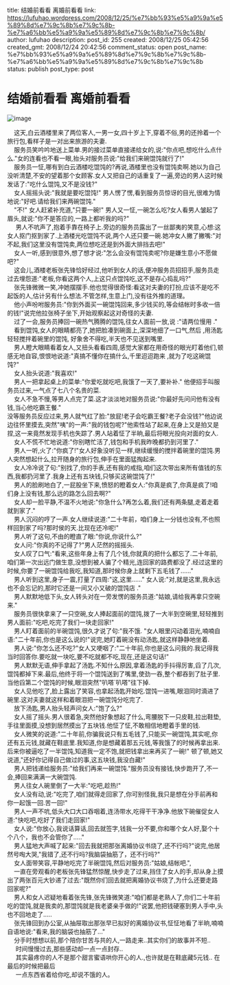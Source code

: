 title: 结婚前看看 离婚前看看
link: https://lufuhao.wordpress.com/2008/12/25/%e7%bb%93%e5%a9%9a%e5%89%8d%e7%9c%8b%e7%9c%8b-%e7%a6%bb%e5%a9%9a%e5%89%8d%e7%9c%8b%e7%9c%8b/
author: lufuhao
description: 
post_id: 255
created: 2008/12/25 05:42:56
created_gmt: 2008/12/24 20:42:56
comment_status: open
post_name: %e7%bb%93%e5%a9%9a%e5%89%8d%e7%9c%8b%e7%9c%8b-%e7%a6%bb%e5%a9%9a%e5%89%8d%e7%9c%8b%e7%9c%8b
status: publish
post_type: post

# 结婚前看看 离婚前看看

![image](http://blufiles.storage.msn.com/y1p7D1d0NT_3yIZ9VE8AAMz7oI-f3M701_KtpHvkRvotrW_YyDKUCBvk-ukKoDpiiCFKKxaIrEfteQQiyGYAv68bA?PARTNER=WRITER)

    这天,白云酒楼里来了两位客人,一男一女,四十岁上下,穿着不俗,男的还拎着一个旅行包,看样子是一对出来旅游的夫妻.    
    服务员笑吟吟地送上菜单.男的接过菜单直接递给女的,说:"你点吧,想吃什么点什么."女的连看也不看一眼,抬头对服务员说:"给我们来碗馄饨就行了!"    
    服务员一怔,哪有到白云酒楼吃馄饨的?再说,酒楼里也没有馄饨卖啊.她以为自己没听清楚,不安的望着那个女顾客.女人又把自己的话重复了一遍,旁边的男人这时候发话了:"吃什么馄饨,又不是没钱?"    
    女人摇摇头说:"我就是要吃馄饨!" 男人愣了愣,看到服务员惊讶的目光,很难为情地说:"好吧.请给我们来两碗馄饨."    
    "不!" 女人赶紧补充道,"只要一碗!" 男人又一怔,一碗怎么吃?女人看男人皱起了眉头,就说:"你不是答应的,一路上都听我的吗?"    
     男人不吭声了,抱着手靠在椅子上.旁边的服务员露出了一丝鄙夷的笑意,心想:这女人抠门抠到家了.上酒楼光吃馄饨不说,两个人还只要一碗.她冲女人撇了撇嘴:"对不起,我们这里没有馄饨卖,两位想吃还是到外面大排挡去吧!"    
    女人一听,感到很意外,想了想才说:"怎么会没有馄饨卖呢?你是嫌生意小不愿做吧?"    
    这会儿,酒楼老板张先锋恰好经过,他听到女人的话,便冲服务员招招手,服务员走过去埋怨道:"老板,你看这两个人,上这只点馄饨吃,这不是存心捣乱吗?"    
    张先锋微微一笑,冲她摆摆手.他也觉得很奇怪:看这对夫妻的打扮,应该不是吃不起饭的人,估计另有什么想法.不管怎样,生意上门,没有往外推的道理。    
    他小声吩咐服务员:"你到外面买一碗馄饨回来,多少钱买的,等会结帐时多收一倍的钱!"说完他拉张椅子坐下,开始观察起这对奇怪的夫妻.    
    过了一会,服务员捧回一碗热气腾腾的馄饨,往女人面前一放,说 :"请两位慢用 ."    
    看到馄饨,女人的眼睛都亮了,她把脸凑到碗面上,深深地细了一口气,然后 ,用汤匙轻轻搅拌着碗里的馄饨, 好象舍不得吃,半天也不见送到嘴里.    
    男人瞪大眼睛看着女人,又扭头看看四周,感觉大家都在用奇怪的眼光盯着他们,顿感无地自容,恨恨地说道:"真搞不懂你在搞什么,千里迢迢跑来 ,就为了吃这碗馄饨?"    
    女人抬头说道:"我喜欢!"    
    男人一把拿起桌上的菜单:"你爱吃就吃吧,我饿了一天了,要补补." 他便招手叫服务员过来,一气点了七八个名贵的菜.    
    女人不急不慢,等男人点完了菜.这才淡淡地对服务员说:"你最好先问问他有没有钱,当心他吃霸王餐."    
没等服务员反应过来,男人就气红了脸:"放屁!老子会吃霸王餐?老子会没钱?"他边说边往怀里摸去,突然"咦"的一声:"我的钱包呢?"他索性站了起来,在身上又是拍又是捏,这一来竟然发现手机也失踪了.男人站着怔了半晌,最后将眼光投向对面的女人.    
    女人不慌不忙地说道:"你别瞎忙活了,钱包和手机我昨晚都扔到河里了."    
    男人一听,火了:"你疯了!"女人好象没听见一样,继续缓慢的搅拌着碗里的馄饨.男人突然想起什么,拉开随身的旅行包,伸手在里面猛掏起来.    
    女人冷冷说了句:"别找了,你的手表,还有我的戒指,咱们这次带出来所有值钱的东西,我都扔河里了.我身上还有五块钱,只够买这碗馄饨了!"    
    男人的脸刷地白了,一屁股坐下来,愤怒的瞪着女人:"你真是疯了,你真是疯了!咱们身上没有钱,那么远的路怎么回去啊?"    
    女人却一脸平静,不温不火地说:"你急什么?再怎么着,我们还有两条腿,走着走着就到家了."    
    男人沉闷的哼了一声.女人继续说道:"二十年前，咱们身上一分钱也没有,不也照样回到家了吗?那时侯的天.比现在还冷呢!"    
    男人听了这句,不由的瞪直了眼:"你说,你说什么?"  
    女人问:"你真的不记得了?"男人茫然的摇摇头.    
    女人叹了口气:"看来,这些年身上有了几个钱,你就真的把什么都忘了.二十年前,咱们第一次出远门做生意,没想到被人骗了个精光,连回家的路费都没了.经过这里的时候,你要了一碗馄饨给我吃,我知道,那时候你身上就剩下五毛钱了......"    
    男人听到这里,身子一震,打量了四周:"这,这里......" 女人说:"对,就是这里,我永远也不会忘记的,那时它还是一间又小又破的馄饨店 ."    
    男人默默地低下头,女人转头对在一旁发愣的服务员道:"姑娘,请给我再拿只空碗来."    
    服务员很快拿来了一只空碗,女人捧起面前的馄饨,拨了一大半到空碗里,轻轻推到男人面前:"吃吧,吃完了我们一块走回家!"    
    男人盯着面前的半碗馄饨,很久才说了句:"我不饿. "女人眼里闪动着泪光,喃喃自语:"二十年前,你也是这么说的!"说完,她盯着碗没有动汤匙,就这样静静地坐着.    
    男人说:"你怎么还不吃?"女人又哽咽了:"二十年前,你也是这么问我的.我记得我当时回答你.要吃就一块吃,要不吃就都不吃,现在,还是这句话!"    
    男人默默无语,伸手拿起了汤匙.不知什么原因,拿着汤匙的手抖得厉害,舀了几次,馄饨都掉下来.最后,他终于将一个馄饨送到了嘴里,使劲一吞,整个都吞到了肚子里.当他舀第二个馄饨的时候,眼泪突然"叭嗒`叭嗒"往下掉.    
    女人见他吃了,脸上露出了笑容,也拿起汤匙开始吃.馄饨一进嘴,眼泪同时滴进了碗里.这对夫妻就这样和着眼泪把一碗馄饨分吃完了.    
    放下汤匙,男人抬头轻声问女人:"饱了么?"    
    女人摇了摇头.男人很着急,突然他好象想起了什么,弯腰脱下一只皮鞋,拉出鞋垫,手往里面摸,没想到居然摸出了五块钱.他怔了怔,不敢相信地瞪着手里的钱.    
    女人微笑的说道:"二十年前,你骗我说只有五毛钱了,只能买一碗馄饨,其实呢,你还有五元钱,就藏在鞋底里.我知道,你是想藏着那五元钱,等我饿了的时候再拿出来.后来你被逼吃了一半馄饨,知道我一定不饱,就把钱拿出来再买了一碗!" 顿了顿,她又说道,"还好你记得自己做过的事,这五块钱,我没白藏!"    
    男人把钱递给服务员:"给我们再来一碗馄饨."服务员没有接钱,快步跑开了,不一会,捧回来满满一大碗馄饨.    
    男人往女人碗里倒了一大半:"吃吧,趁热!"    
    女人没有动,说:"吃完了,咱们就得走回家了,你可别怪我,我只是想在分手前再和你一起饿一回.苦一回!"    
    男人一声不吭,低头大口大口吞咽着,连汤带水,吃得干干净净.他放下碗催促女人道:"快吃吧,吃好了我们走回家!"    
    女人说:"你放心,我说话算话,回去就签字,钱我一分不要,你和哪个女人好,娶个十个八个，我也不会管你了....."    
    男人猛地大声喊了起来:"回去我就把那张离婚协议书烧了,还不行吗?"说完,他居然号啕大哭,"我错了,还不行吗?我脑袋抽筋了，还不行吗?"    
    女人面带笑容,平静地吃完了半碗馄饨,然后对服务员:"姑娘,结帐吧.",    
    一直在旁观看的老板张先锋猛然惊醒,快步走了过来,挡住了女人的手,却从身上摸出了两张百元大钞递了过去:"既然你们回去就把离婚协议书烧了,为什么还要走路回家呢?"    
    男人和女人迟疑地看着张先锋,张先锋微笑道:"咱们都是老熟人了,你们二十年前吃的馄饨,就是我卖的,那馄饨就是我老婆亲手做的!"说罢,他把钱硬塞到男人手中,头也不回地走了.....    
    张先锋回到办公室,从抽屉取出那张早已拟好的离婚协议书,怔怔地看了半晌,喃喃自语地说:"看来,我的脑袋也抽筋了..."    
    分手时想想以前,那个陪你甘苦与共的人,一路走来..其实你们的故事并不短..   
     时间慢慢过去,那些感动却一点一点封存..   
     其实最疼你的人不是那个甜言蜜语哄你开心的人.,也许就是在鞋底藏5元钱.. 在最后的时候把最后  
     一点东西省着给你吃,却说不饿的人。